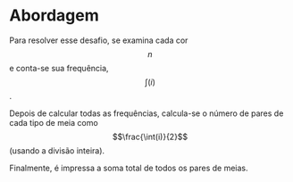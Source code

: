 # Abordagem

Para resolver esse desafio, se examina cada cor $$n$$ e conta-se sua frequência, $$\int(i)$$. 

Depois de calcular todas as frequências, calcula-se o número de pares de cada tipo de meia como $$\frac{\int(i)}{2}$$ (usando a divisão inteira). 

Finalmente, é impressa a soma total de todos os pares de meias.
